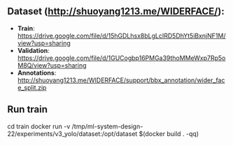 ## Dataset (http://shuoyang1213.me/WIDERFACE/):

- **Train**: https://drive.google.com/file/d/15hGDLhsx8bLgLcIRD5DhYt5iBxnjNF1M/view?usp=sharing
- **Validation**: https://drive.google.com/file/d/1GUCogbp16PMGa39thoMMeWxp7Rp5oM8Q/view?usp=sharing
- **Annotations**: http://shuoyang1213.me/WIDERFACE/support/bbx_annotation/wider_face_split.zip

## Run train

cd train
docker run -v /tmp/ml-system-design-22/experiments/v3_yolo/dataset:/opt/dataset $(docker build . -qq)
